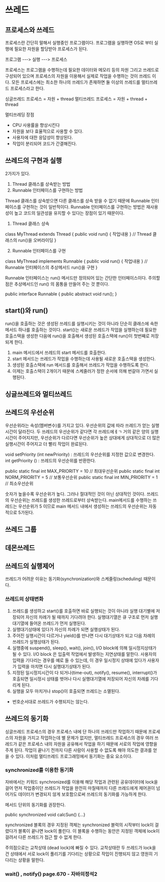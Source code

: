 # 쓰레드

## 프로세스와 쓰레드

프로세스란 간단히 말해서 실행중인 프로그램이다.
프로그램을 실행하면 OS로 부터 실행에 필요한 자원을 할당받아 프로세스가 된다.

프로그램 ---> 실행 ---> 프로세스

프로세스는 프로그램을 수행하는데 필요한 데이터와 메모리 등의 자원 그리고 쓰레드로 구성되어 있으며 
프로세스의 자원을 이용해서 실제로 작업을 수행하는 것이 쓰레드 이다.
모든 프로세스에는 최소한 하나의 쓰레드가 존재하면 둘 이상의 쓰레드를 멀티쓰레드 프로세스라고 한다.

싱글쓰레드 프로세스 = 자원 + thread
멀티쓰레드 프로세스 = 자원 + thread + thread

멀티쓰레딩 장점
- CPU 사용률을 향상시킨다
- 자원을 보다 효율적으로 사용할 수 있다.
- 사용자에 대한 응답성이 향상된다.
- 작업이 분리되어 코드가 간결해진다.

## 쓰레드의 구현과 실행

2가지가 있다.
1. Thread 클래스를 상속받는 방법
2. Runnable 인터페이스를 구현하는 방법

Thread 클래스를 상속받으면 다른 클래스를 상속 받을 수 없기 때문에 Runnable 인터페이스를 구현하는 것이 일반적이다.
Runnable 인터페이스를 구현하는 방법은 재사용성이 높고 코드의 일관성을 유지할 수 있다는 장점이 있기 때문이다.

1. Thread 클래스 상속

class MyThread extends Thread {
  public void run() { 작업내용 } // Thread 클래스의 run()을 오버라이딩
  }
  
2. Runnable 인터페이스를 구현
  
class MyThread implements Runnable {
  public void run() { 작업내용 } // Runnable 인터페이스의 추상메서드 run()을 구현
  }
  
Runnable 인터페이스는 run() 메서드만 정의되어 있는 간단한 인터페이스이다.
주의할 점은 추상메서드인 run() 의 몸통을 만들어 주는 것 뿐이다.

public interface Runnable {
  public abstract void run();
  }
  
## start()와 run()

run()을 호출하는 것은 생성된 쓰레드를 실행시키는 것이 아니라 단순히 클래스에 속한 메서드 하나를 호출하는 것이다.
start()는 새로운 쓰레드가 작업을 실행하는데 필요한 호출스택을 생성한 다음에 run()을 호출해서 생성된 호출스택에 run()이 첫번째로 저장되게 한다.

1. main 메서드에서 쓰레드의 start 메서드를 호출한다.
2. start 메서드는 쓰레드가 작업을 수행하는데 사용될 새로운 호출스택을 생성한다.
3. 생성된 호출스택에 run 메서드를 호출해서 쓰레드가 작업을 수행하도록 한다.
4. 이제는 호출스택이 2개이기 때문에 스케줄러가 정한 순서에 의해 번갈아 가면서 실행된다.

## 싱글쓰레드와 멀티쓰레드

## 쓰레드의 우선순위

우선순위라는 속성(멤버변수)를 가지고 있다.
우선순위의 값에 따라 쓰레드가 얻는 실행시간이 달라진다.
두 쓰레드의 우선순위가 같다면 각 쓰레드에ㅔㄱ 거의 같은 양의 실행시간이 주어지지만,
우선순위가 다르다면 우선순위가 높은 상대에게 상대적으로 더 많은 실행시간이 주어지고 더 빨리 작업이 완료된다.

void setPriority (int newPriority) : 쓰레드의 우선순위를 지정한 값으로 변경한다.
int getPriority () : 쓰레드의 우선순위를 반환한다.

public static final int MAX_PRIORITY = 10 // 최대우선순위
public static final int NORM_PRIORITY = 5 // 보통우선순위
public static final int MIN_PRIORITY = 1 // 최소우선순위

숫자가 높을수록 우선순위가 높다. 그러나 절대적인 것이 아닌 상대적인 것이다.
쓰레드의 우선순위는 쓰레드를 생성한 쓰레드로부터 상속받는다.
main메서드를 수행하는 쓰레드는 우선순위가 5 이므로 main 메서드 내에서 생성하는 쓰레드의 우선순위는 자동적으로 5가된다.

## 쓰레드 그룹

## 데몬쓰레드

## 쓰레드의 실행제어

쓰레드가 어려운 이유는 동기화(synchronization)와 스케줄링(scheduling) 때문이다.

### 쓰레드의 상태변화

1. 쓰레드를 생성하고 start()를 호출하면 바로 실행되는 것이 아니라 실행 대기별에 저장되어 자신의 차례가 될 때까지 기다려야 한다.
   실행대기열은 큐 구조로 먼저 실행 대기열에 들어온 쓰레드가 먼저 실행된다.
2. 실행대기상태에 있다가 자신의 차례가 되면 실행상태가 된다.
3. 주어진 실행시간이 다르거나 yield()를 만나면 다시 대기상태가 되고 다음 차례의 쓰레드가 실행상태가 된다.
4. 실행중에 suspend(), sleep(), wait(), join(), I/O block에 의해 일시정지상태가 될 수 있다. 
   I/O block 은 입출력 작업에서 발생하는 지연상태를 말한다.
   사용자의 입력을 기다리는 경우를 예로 들 수 있는데, 이 경우 일시정지 상태에 있다가 사용자가 입력을 마치면 다시 실행대기상태가 된다.
5. 지정된 일시정지시간이 다 되거나(time-out), notify(), resume(), interrupt()가 호출되면 일시정시 상태를 벗어나
   다시 실행대기열에 저장되어 자신의 차례를 기다리게 된다.
6. 실행을 모두 마치거나 stop()이 호출되면 쓰레드는 소멸된다.

* 번호순서대로 쓰레드가 수행되지는 않는다.

## 쓰레드의 동기화

싱글쓰레드 프로세스의 경우 프로세스 내에 단 하나의 쓰레드만 작업하기 때문에 프로세스의 자원을 가지고 작업하는데 별 문제가 없지만,
멀티쓰레드 프로세스의 경우 여러 쓰레드가 같은 프로세스 내의 자원을 공유해서 작업을 하기 때문에 서로의 작업에 영향을 주게 된다.
작업이 끝나기 전까지 다른 사람이 사용할 수 없도록 해야 의도한 결과를 얻을 수 있다. 이처럼 멀티쓰레드 프로그래밍에서 동기화는 중요 요소이다.

### synchronized를 이용한 동기화

자바에서는 키워드 synchronized를 이용해 해당 작업과 관련된 공유데이터에 lock을 걸어 먼저 작업중이던 쓰레드가 작업을 완전히 마칠때까지
다른 쓰레드에게 제어권이 넘어가도 데이터가 변경되지 않게 보호함으로써 쓰레드의 동기화를 가능하게 한다.

메서드 단위의 동기화를 권장한다.

public synchronized void calcSun() {...}

synchronized 블록의 경우 지정된 객체는 synchronized 블럭의 시작부터 lock이 걸렸다가 블록이 끝나면 lock이 풀린다.
이 블록을 수행하는 동안은 지정된 객체에 lock이 걸려서 다른 쓰레드가 접근 할 수 없게 한다.

주의점으로는 교착상태 (dead lock)에 빠질 수 있다.
교착상태란 두 쓰레드가 lock을 건 상태에서 서로 lock이 풀리기를 기다리는 상황으로 작업이 진행되지 않고 영원히 기다리는 상황을 말한다.

### wait() , notify() page.670 - 자바의정석2


  
  
  
  
  
  
  
  
  
  
  
  
  
  
  
  
  
  
  
  
  
  
  
  
  
  